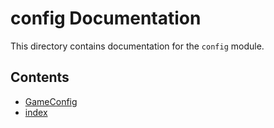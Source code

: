 # config Documentation

This directory contains documentation for the `config` module.

## Contents

- [GameConfig](GameConfig.md)
- [index](index.md)
